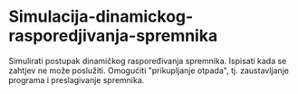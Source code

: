 # Simulacija-dinamickog-rasporedjivanja-spremnika

Simulirati postupak dinamičkog raspoređivanja spremnika.
Ispisati kada se zahtjev ne može poslužiti. Omogućiti "prikupljanje otpada", tj. zaustavljanje programa i preslagivanje spremnika.
